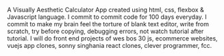 A Visually Aesthetic Calculator App created using html, css, flexbox & Javascript language. I commit to commit code for 100 days everyday. I commit to make my brain feel the torture of blank text editor, write from scratch, try before copying, debugging errors, not watch tutorial after tutorial. I will do front end projects of wes bos 30 js, ecommerce websites, vuejs app clones, sonny singhania react clones, clever programmer, fcc.
